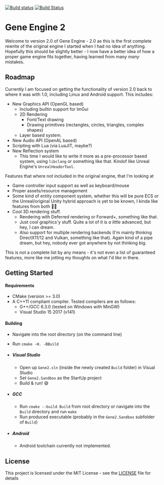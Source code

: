[![Build status](https://ci.appveyor.com/api/projects/status/nh135vfa9nb40bix/branch/Gene2?svg=true)](https://ci.appveyor.com/project/DontBelieveMe/geneengine/branch/Gene2)
[![Build Status](https://travis-ci.org/DontBelieveMe/GeneEngine.svg?branch=Gene2)](https://travis-ci.org/DontBelieveMe/GeneEngine)

# Gene Engine 2

Welcome to version 2.0 of Gene Engine - 2.0 as this is the first complete rewrite of the original engine I started when I had no idea of anything. Hopefully this should be slightly better - I now have a better idea of how a proper game engine fits together, having learned from many _many_ mistakes. 

## Roadmap

Currently I am focused on getting the functionality of version 2.0 back to where it was with 1.0, including Linux and Android support. This includes:

- New Graphics API (OpenGL based)
  - Including builtin support for ImGui
  - 2D Rendering
    - Font/Text drawing
    - Drawing primitives (rectangles, circles, triangles, complex shapes)
  - Layer based system.
- New Audio API (OpenAL based)
- Scripting with Lua (via LuaJIT, maybe?)
- New Reflection system
  - This time I would like to write it more as a pre-processor based system, using `libclang` or something like that. Kindof like Unreal Engine's `UnrealHeaderTool`.

Features that where not included in the original engine, that I'm looking at

- Game controller input support as well as keyboard/mouse
- Proper assets/resource management
- Some kind of entity component system, whether this will be pure ECS or the Unreal/original Unity hybrid approach is yet to be known, I kinda like features from both :man_shrugging:
- Cool 3D rendering stuff.
  - Rendering with Deferred rendering or Forward+, something like that.
  - Just cool graphics'y stuff. Quite a lot of it is _a little_ advanced, but hey, I can dream.
  - Also support for multiple rendering backends (I'm mainly thinking DirectX11/12 and Vulkan, something like that). Again kind of a pipe dream, but hey, nobody ever got anywhere by not thinking big.

This is not a complete list by any means - it's not even a list of guaranteed features, more like me jotting my thoughts on what I'd _like_ in there.

## Getting Started

#### Requirements

- CMake (version >= 3.0)
- A C++11 compliant compiler. Tested compilers are as follows:
  - G++/GCC 6.3.0 (tested on Windows with MinGW)
  - Visual Studio 15 2017 (v141)

#### Building

- Navigate into the root directory (on the command line)

- Run `cmake -H. -BBuild` 

- ##### Visual Studio

  - Open up `Gene2.sln` (inside the newly created `Build` folder) in Visual Studio
  - Set `Gene2.Sandbox` as the StartUp project
  - Build & run! :smile:

- ##### GCC

  - Run `cmake --build Build` from root directory or navigate into the `Build` directory and run `make`
  - Run produced executable (probably in the `Gene2.Sandbox` subfolder of `Build`)

- ##### Android

  - Android toolchain currently not implemented.

## License

This project is licensed under the MIT License - see the [LICENSE](https://github.com/DontBelieveMe/GeneEngine/blob/Gene2/LICENSE) file for details
